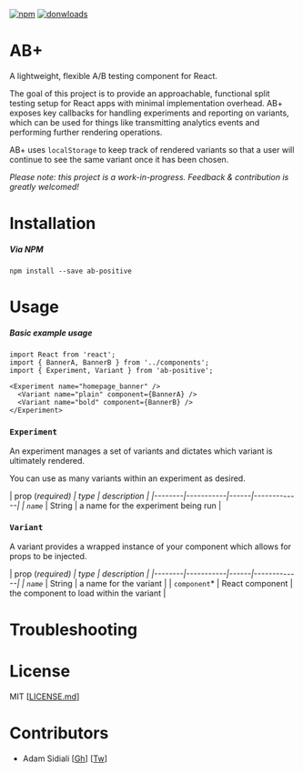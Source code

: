 [![npm](https://img.shields.io/npm/v/ab-positive.svg)](https://npmjs.com/package/ab-positive)
[![donwloads](https://img.shields.io/npm/dm/ab-positive.svg)](https://npmjs.com/package/ab-positive)

# AB+
A lightweight, flexible A/B testing component for React.

The goal of this project is to provide an approachable, functional split testing setup for React apps with minimal implementation overhead. AB+ exposes key callbacks for handling experiments and reporting on variants, which can be used for things like transmitting analytics events and performing further rendering operations.

AB+ uses `localStorage` to keep track of rendered variants so that a user will continue to see the same variant once it has been chosen.

*Please note: this project is a work-in-progress. Feedback & contribution is greatly welcomed!*

# Installation

##### Via NPM
```
npm install --save ab-positive
```

# Usage

##### Basic example usage
```
import React from 'react';
import { BannerA, BannerB } from '../components';
import { Experiment, Variant } from 'ab-positive';

<Experiment name="homepage_banner" />
  <Variant name="plain" component={BannerA} />
  <Variant name="bold" component={BannerB} />
</Experiment>
```

### `Experiment`

An experiment manages a set of variants and dictates which variant is ultimately rendered.

You can use as many variants within an experiment as desired.

| prop (*required)   | type |  description |
|--------|-----------|------|-------------|
| `name`* | String |  a name for the experiment being run |

### `Variant`

A variant provides a wrapped instance of your component which allows for props to be injected.

| prop (*required)   | type |  description |
|--------|-----------|------|-------------|
| `name`* | String | a name for the variant |
| `component`* | React component | the component to load within the variant |

# Troubleshooting

# License
MIT [[LICENSE.md](https://github.com/asidiali/ab-positive/blob/master/LICENSE.md)]

# Contributors
- Adam Sidiali [[Gh](http://github.com/asidiali)] [[Tw](http://twitter.com/adamsidiali)]
